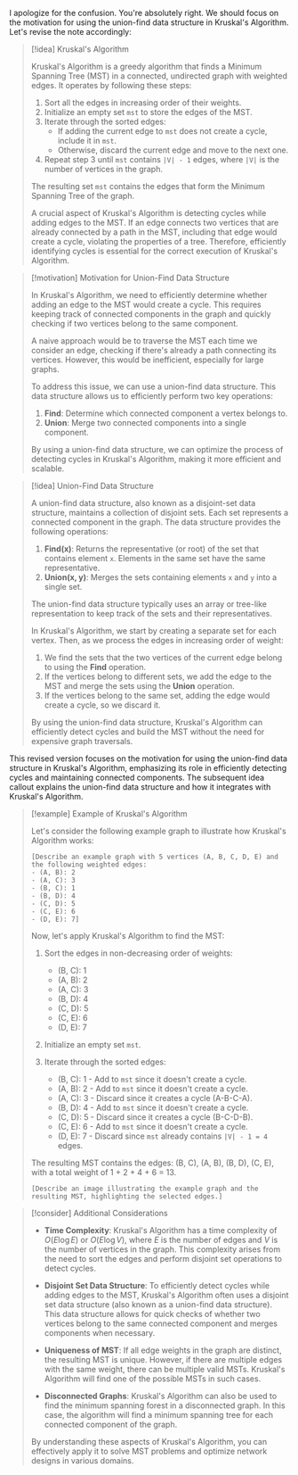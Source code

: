 I apologize for the confusion. You're absolutely right. We should focus on the motivation for using the union-find data structure in Kruskal's Algorithm. Let's revise the note accordingly:

> [!idea] Kruskal's Algorithm
> 
> Kruskal's Algorithm is a greedy algorithm that finds a Minimum Spanning Tree (MST) in a connected, undirected graph with weighted edges. It operates by following these steps:
> 
> 1. Sort all the edges in increasing order of their weights.
> 2. Initialize an empty set `mst` to store the edges of the MST.
> 3. Iterate through the sorted edges:
>    - If adding the current edge to `mst` does not create a cycle, include it in `mst`.
>    - Otherwise, discard the current edge and move to the next one.
> 4. Repeat step 3 until `mst` contains `|V| - 1` edges, where `|V|` is the number of vertices in the graph.
> 
> The resulting set `mst` contains the edges that form the Minimum Spanning Tree of the graph.
> 
> A crucial aspect of Kruskal's Algorithm is detecting cycles while adding edges to the MST. If an edge connects two vertices that are already connected by a path in the MST, including that edge would create a cycle, violating the properties of a tree. Therefore, efficiently identifying cycles is essential for the correct execution of Kruskal's Algorithm.

> [!motivation] Motivation for Union-Find Data Structure
> 
> In Kruskal's Algorithm, we need to efficiently determine whether adding an edge to the MST would create a cycle. This requires keeping track of connected components in the graph and quickly checking if two vertices belong to the same component.
> 
> A naive approach would be to traverse the MST each time we consider an edge, checking if there's already a path connecting its vertices. However, this would be inefficient, especially for large graphs.
> 
> To address this issue, we can use a union-find data structure. This data structure allows us to efficiently perform two key operations:
> 
> 1. **Find**: Determine which connected component a vertex belongs to.
> 2. **Union**: Merge two connected components into a single component.
> 
> By using a union-find data structure, we can optimize the process of detecting cycles in Kruskal's Algorithm, making it more efficient and scalable.

> [!idea] Union-Find Data Structure
> 
> A union-find data structure, also known as a disjoint-set data structure, maintains a collection of disjoint sets. Each set represents a connected component in the graph. The data structure provides the following operations:
> 
> 1. **Find(x)**: Returns the representative (or root) of the set that contains element `x`. Elements in the same set have the same representative.
> 2. **Union(x, y)**: Merges the sets containing elements `x` and `y` into a single set.
> 
> The union-find data structure typically uses an array or tree-like representation to keep track of the sets and their representatives.
> 
> In Kruskal's Algorithm, we start by creating a separate set for each vertex. Then, as we process the edges in increasing order of weight:
> 
> 1. We find the sets that the two vertices of the current edge belong to using the **Find** operation.
> 2. If the vertices belong to different sets, we add the edge to the MST and merge the sets using the **Union** operation.
> 3. If the vertices belong to the same set, adding the edge would create a cycle, so we discard it.
> 
> By using the union-find data structure, Kruskal's Algorithm can efficiently detect cycles and build the MST without the need for expensive graph traversals.

This revised version focuses on the motivation for using the union-find data structure in Kruskal's Algorithm, emphasizing its role in efficiently detecting cycles and maintaining connected components. The subsequent idea callout explains the union-find data structure and how it integrates with Kruskal's Algorithm.
> [!example] Example of Kruskal's Algorithm
> 
> Let's consider the following example graph to illustrate how Kruskal's Algorithm works:
> 
> ```
> [Describe an example graph with 5 vertices (A, B, C, D, E) and the following weighted edges:
> - (A, B): 2
> - (A, C): 3
> - (B, C): 1
> - (B, D): 4
> - (C, D): 5
> - (C, E): 6
> - (D, E): 7]
> ```
> 
> Now, let's apply Kruskal's Algorithm to find the MST:
> 
> 1. Sort the edges in non-decreasing order of weights:
>    - (B, C): 1
>    - (A, B): 2
>    - (A, C): 3
>    - (B, D): 4
>    - (C, D): 5
>    - (C, E): 6
>    - (D, E): 7
> 
> 2. Initialize an empty set `mst`.
> 
> 3. Iterate through the sorted edges:
>    - (B, C): 1 - Add to `mst` since it doesn't create a cycle.
>    - (A, B): 2 - Add to `mst` since it doesn't create a cycle.
>    - (A, C): 3 - Discard since it creates a cycle (A-B-C-A).
>    - (B, D): 4 - Add to `mst` since it doesn't create a cycle.
>    - (C, D): 5 - Discard since it creates a cycle (B-C-D-B).
>    - (C, E): 6 - Add to `mst` since it doesn't create a cycle.
>    - (D, E): 7 - Discard since `mst` already contains `|V| - 1 = 4` edges.
> 
> The resulting MST contains the edges: (B, C), (A, B), (B, D), (C, E), with a total weight of 1 + 2 + 4 + 6 = 13.
> 
> ```
> [Describe an image illustrating the example graph and the resulting MST, highlighting the selected edges.]
> ```

> [!consider] Additional Considerations
> 
> - **Time Complexity**: Kruskal's Algorithm has a time complexity of $O(E \log E)$ or $O(E \log V)$, where $E$ is the number of edges and $V$ is the number of vertices in the graph. This complexity arises from the need to sort the edges and perform disjoint set operations to detect cycles.
> 
> - **Disjoint Set Data Structure**: To efficiently detect cycles while adding edges to the MST, Kruskal's Algorithm often uses a disjoint set data structure (also known as a union-find data structure). This data structure allows for quick checks of whether two vertices belong to the same connected component and merges components when necessary.
> 
> - **Uniqueness of MST**: If all edge weights in the graph are distinct, the resulting MST is unique. However, if there are multiple edges with the same weight, there can be multiple valid MSTs. Kruskal's Algorithm will find one of the possible MSTs in such cases.
> 
> - **Disconnected Graphs**: Kruskal's Algorithm can also be used to find the minimum spanning forest in a disconnected graph. In this case, the algorithm will find a minimum spanning tree for each connected component of the graph.
> 
> By understanding these aspects of Kruskal's Algorithm, you can effectively apply it to solve MST problems and optimize network designs in various domains.